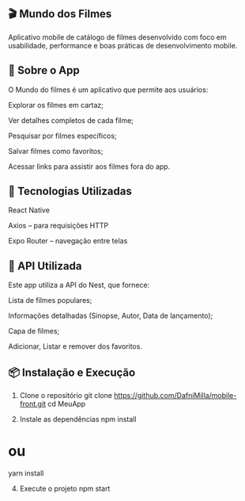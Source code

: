 ## 🎬 Mundo dos Filmes

Aplicativo mobile de catálogo de filmes desenvolvido com foco em usabilidade, performance e boas práticas de desenvolvimento mobile.

## 📱 Sobre o App

O Mundo do filmes é um aplicativo que permite aos usuários:

Explorar os filmes em cartaz;

Ver detalhes completos de cada filme;

Pesquisar por filmes específicos;

Salvar filmes como favoritos;

Acessar links para assistir aos filmes fora do app.

## 🚀 Tecnologias Utilizadas

React Native

Axios – para requisições HTTP

Expo Router – navegação entre telas


## 🔌 API Utilizada

Este app utiliza a API do Nest, que fornece:

Lista de filmes populares;

Informações detalhadas (Sinopse, Autor, Data de lançamento);

Capa de filmes;

Adicionar, Listar e remover dos favoritos.

## 📦 Instalação e Execução

1. Clone o repositório
git clone https://github.com/DafniMilla/mobile-front.git
cd MeuApp

2. Instale as dependências
npm install
# ou
yarn install

4. Execute o projeto
npm start
